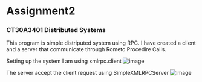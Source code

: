 # Assignment2
### CT30A3401 Distributed Systems

This program is simple distriputed system using RPC. I have created a client and a server that communicate through Rometo  Procedire Calls.  

Setting up the system I am using xmlrpc.client
![image](https://user-images.githubusercontent.com/87257685/224013982-85d51645-ba12-49f0-bf85-cd18141c18b3.png)

The server accept the client request using SimpleXMLRPCServer
![image](https://user-images.githubusercontent.com/87257685/224014144-143bc55c-1867-454b-a5c4-2fa91c9f5ef4.png)

